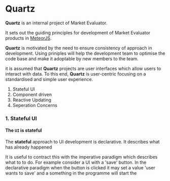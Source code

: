 # Quartz

__Quartz__ is an internal project of Market Evaluator.

It sets out the guiding principles for development of Market Evaluator products in [MeteorJS](https://github.com/meteor/meteor).

__Quartz__ is motivated by the need to ensure consistency of approach in development. Using priniples will help the development team to optimise the code base and make it adoptable by new members to the team.

it is assumed that __Quartz__ projects are user interfaces which allow users to interact with data. To this end, __Quartz__ is user-centric focusing on a standardised and simple user experience. 

1. Stateful UI
2. Component driven 
3. Reactive Updating
4. Seperation Concerns 
                                                                             
### 1. Stateful UI

#### The `UI` is __stateful__
 
The __stateful__ approach to UI development is declarative. It describes what has already happened 

It is useful to contract this with the imperative paradigm which describes what to to do. For example consider a UI with a 'save' button. In the declarative paradigm when the button is clicked it may set a value 'user wants to save' and a something in the programme will start the                                                                     



